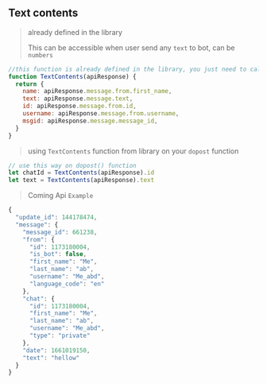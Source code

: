 ## Text contents

> already defined in the library
>
> This can be accessible when user send any `text` to bot, can be `numbers`

```js
//this function is already defined in the library, you just need to call it on doPost function
function TextContents(apiResponse) {
  return {
    name: apiResponse.message.from.first_name,
    text: apiResponse.message.text,
    id: apiResponse.message.from.id,
    username: apiResponse.message.from.username,
    msgid: apiResponse.message.message_id,
  }
}
```

> using `TextContents` function from library on your `dopost` function

```js
// use this way on dopost() function
let chatId = TextContents(apiResponse).id
let text = TextContents(apiResponse).text
```

> Coming Api `Example`

```js
{
  "update_id": 144178474,
  "message": {
    "message_id": 661238,
    "from": {
      "id": 1173180004,
      "is_bot": false,
      "first_name": "Me",
      "last_name": "ab",
      "username": "Me_abd",
      "language_code": "en"
    },
    "chat": {
      "id": 1173180004,
      "first_name": "Me",
      "last_name": "ab",
      "username": "Me_abd",
      "type": "private"
    },
    "date": 1661019150,
    "text": "hellow"
  }
}

```
